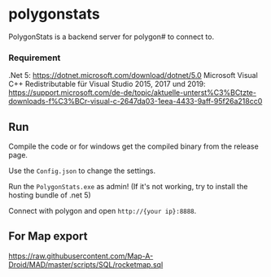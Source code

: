 # polygonstats

PolygonStats is a backend server for polygon# to connect to. 

### Requirement
.Net 5: https://dotnet.microsoft.com/download/dotnet/5.0
Microsoft Visual C++ Redistributable für Visual Studio 2015, 2017 und 2019: https://support.microsoft.com/de-de/topic/aktuelle-unterst%C3%BCtzte-downloads-f%C3%BCr-visual-c-2647da03-1eea-4433-9aff-95f26a218cc0

## Run

Compile the code or for windows get the compiled binary from the release page.

Use the `Config.json` to change the settings.

Run the `PolygonStats.exe` as admin! (If it's not working, try to install the hosting bundle of .net 5)

Connect with polygon and open `http://{your ip}:8888`.

## For Map export
https://raw.githubusercontent.com/Map-A-Droid/MAD/master/scripts/SQL/rocketmap.sql
